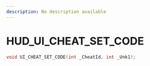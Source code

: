 ```yaml
---
description: No description available 
---
```


# HUD\_UI_CHEAT_SET_CODE

```cpp
void UI_CHEAT_SET_CODE(int _CheatId, int _Unk1);
```